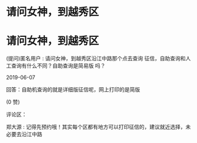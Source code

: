 # 请问女神，到越秀区

# 请问女神，到越秀区

(提问)匿名用户 : 请问女神，到越秀区沿江中路那个点去查询 征信，自助查询和人工查询有什么不同？自助查询是简易版 吗？

2019-06-07

回答：自助机查询的就是详细版征信呢，网上打印的是简版

(0 赞)

评论区：

郑大源 : 记得先预约哦！其实每个区都有地方可以打印征信的，建议就近选择，未必要去沿江中路